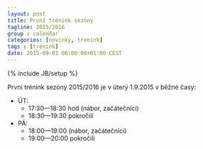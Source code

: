 ```yaml
---
layout: post
title: První trénink sezóny
tagline: 2015/2016
group : calendar
categories: [novinky, trenink]
tags : [trénink]
date: 2015-09-01 06:00:00+01:00 CEST
---
```

{% include JB/setup %}

První trénink sezóny 2015/2016 je v úterý 1.9.2015 v běžné časy:

- ÚT:
  - 17:30&mdash;18:30 hod (nábor, začátečníci)
  - 18:30&mdash;19:30 pokročilí
- PÁ:
  - 18:00&mdash;19:00 (nábor, začátečníci)
  - 19:00&mdash;20:00 pokročilí
